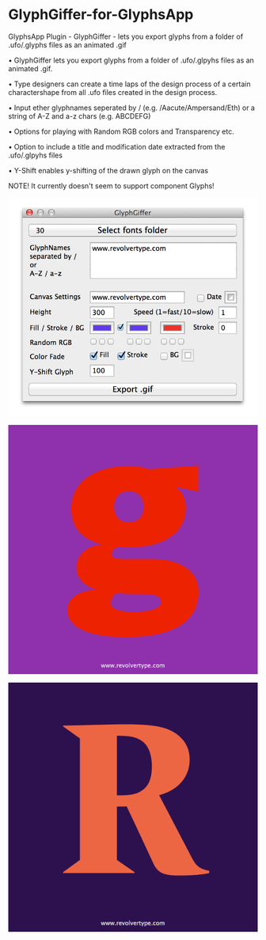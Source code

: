# GlyphGiffer-for-GlyphsApp
GlyphsApp Plugin - GlyphGiffer - lets you export glyphs from a folder of .ufo/.glyphs files as an animated .gif 

• GlyphGiffer lets you export glyphs from a folder of .ufo/.glpyhs  files as an animated .gif.

• Type designers can create a time laps of the design process of a certain charactershape from all .ufo files created in the design process.

• Input ether glyphnames seperated by / (e.g. /Aacute/Ampersand/Eth) or a string of A-Z and a-z chars (e.g. ABCDEFG)

• Options for playing with Random RGB colors and Transparency etc.

• Option to include a title and modification date extracted from the .ufo/.glpyhs files 

• Y-Shift enables y-shifting of the drawn glyph on the canvas

NOTE! It currently doesn't seem to support component Glyphs!

![alt text](https://github.com/luke-snider/GlyphGiffer-for-GlyphsApp/blob/master/GlyphGiffer_screen1_GApp.png)


![alt text](https://github.com/luke-snider/GlyphGiffer-for-GlyphsApp/blob/master/GlyphGiffer_screen2_GApp.gif)


![alt text](https://github.com/luke-snider/GlyphGiffer-for-GlyphsApp/blob/master/GlyphGiffer_screen3_GApp.gif)
